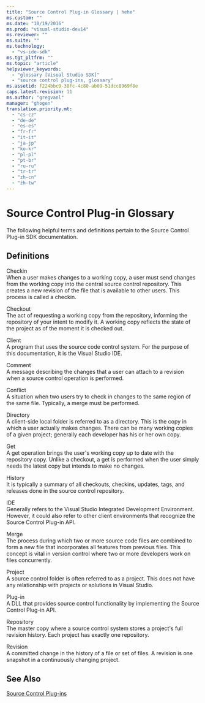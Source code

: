 ```yaml
---
title: "Source Control Plug-in Glossary | hehe"
ms.custom: ""
ms.date: "10/19/2016"
ms.prod: "visual-studio-dev14"
ms.reviewer: ""
ms.suite: ""
ms.technology: 
  - "vs-ide-sdk"
ms.tgt_pltfrm: ""
ms.topic: "article"
helpviewer_keywords: 
  - "glossary [Visual Studio SDK]"
  - "source control plug-ins, glossary"
ms.assetid: f224bbc9-38fc-4c80-ab09-51dcc8969f8e
caps.latest.revision: 11
ms.author: "gregvanl"
manager: "ghogen"
translation.priority.mt: 
  - "cs-cz"
  - "de-de"
  - "es-es"
  - "fr-fr"
  - "it-it"
  - "ja-jp"
  - "ko-kr"
  - "pl-pl"
  - "pt-br"
  - "ru-ru"
  - "tr-tr"
  - "zh-cn"
  - "zh-tw"
---
```

# Source Control Plug-in Glossary
The following helpful terms and definitions pertain to the Source Control Plug-in SDK documentation.  
  
## Definitions  
 Checkin  
 When a user makes changes to a working copy, a user must send changes from the working copy into the central source control repository. This creates a new revision of the file that is available to other users. This process is called a checkin.  
  
 Checkout  
 The act of requesting a working copy from the repository, informing the repository of your intent to modify it. A working copy reflects the state of the project as of the moment it is checked out.  
  
 Client  
 A program that uses the source code control system. For the purpose of this documentation, it is the Visual Studio IDE.  
  
 Comment  
 A message describing the changes that a user can attach to a revision when a source control operation is performed.  
  
 Conflict  
 A situation when two users try to check in changes to the same region of the same file. Typically, a merge must be performed.  
  
 Directory  
 A client-side local folder is referred to as a directory. This is the copy in which a user actually makes changes. There can be many working copies of a given project; generally each developer has his or her own copy.  
  
 Get  
 A get operation brings the user's working copy up to date with the repository copy. Unlike a checkout, a get is performed when the user simply needs the latest copy but intends to make no changes.  
  
 History  
 It is typically a summary of all checkouts, checkins, updates, tags, and releases done in the source control repository.  
  
 IDE  
 Generally refers to the Visual Studio Integrated Development Environment. However, it could also refer to other client environments that recognize the Source Control Plug-in API.  
  
 Merge  
 The process during which two or more source code files are combined to form a new file that incorporates all features from previous files. This concept is vital in version control where two or more developers work on files concurrently.  
  
 Project  
 A source control folder is often referred to as a project. This does not have any relationship with projects or solutions in Visual Studio.  
  
 Plug-in  
 A DLL that provides source control functionality by implementing the Source Control Plug-in API.  
  
 Repository  
 The master copy where a source control system stores a project's full revision history. Each project has exactly one repository.  
  
 Revision  
 A committed change in the history of a file or set of files. A revision is one snapshot in a continuously changing project.  
  
## See Also  
 [Source Control Plug-ins](../extensibility/source-control-plug-ins.md)